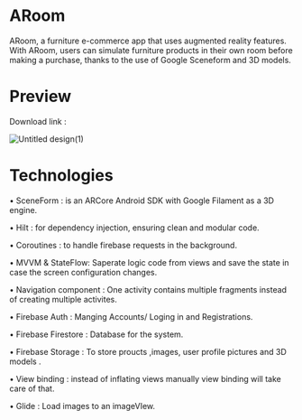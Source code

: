 # ARoom 

 ARoom, a furniture e-commerce app that uses augmented reality features. With ARoom, users can simulate furniture products in their own room before making a purchase, thanks to the use of Google Sceneform and 3D models.

# Preview
Download link : 

![Untitled design(1)](https://github.com/FoDev24/ARoom/assets/73345730/17b07696-f47f-421d-9a04-16b0ca49d3fd)


# Technologies

•	SceneForm : is an ARCore Android SDK with Google Filament as a 3D engine.

•	Hilt : for dependency injection, ensuring clean and modular code.

•	Coroutines : to handle firebase requests in the background.

•	MVVM & StateFlow: Saperate logic code from views and save the state in case the screen configuration changes.

•	Navigation component : One activity contains multiple fragments instead of creating multiple activites.

•	Firebase Auth : Manging Accounts/ Loging in and Registrations.

•	Firebase Firestore : Database for the system.

•	Firebase Storage : To store proucts ,images, user profile pictures and 3D models .

•	View binding : instead of inflating views manually view binding will take care of that.

•	Glide : Load images to an imageVIew.




